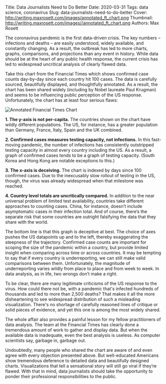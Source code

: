 Title: Data Journalists Need to Do Better
Date: 2020-03-31
Tags: data science, coronavirus
Slug: data-journalists-need-to-do-better
Cover: http://writing.maxrosett.com/images/annotated_ft_chart.png
Thumbnail: http://writing.maxrosett.com/images//annotated_ft_chart.png
Authors: Max Rosett

The coronavirus pandemic is the first data-driven crisis. The key numbers – infections and deaths – are easily understood, widely available, and constantly changing. As a result, the outbreak has led to more charts, graphs, comparisons, and projections than any event in history. While data should be at the heart of any public health response, the current crisis has led to widespread uncritical analysis of clearly flawed data.

Take this chart from the Financial Times which shows confirmed case counts day-by-day since each country hit 100 cases. The data is carefully sourced, beautifully displayed, and thoughtfully annotated. As a result, the chart has been shared widely (including by Nobel laureate Paul Krugman) and seems to be influencing public perception of the US response. Unfortunately, the chart has at least four serious flaws:

![Annotated Financial Times Chart]({filename}/images/annotated_ft_chart.png)

**1. The y-axis is not per-capita.** The countries shown on the chart have wildly different populations. The US, for instance, has a greater population than Germany, France, Italy, Spain and the UK combined.

**2. Confirmed cases measures testing capacity, not infections.** In this fast-moving pandemic, the number of infections has consistently outstripped testing capacity in almost every country including the US. As a result, a graph of confirmed cases tends to be a graph of testing capacity. (South Korea and Hong Kong are notable exceptions to this.)

**3. The x-axis is deceiving.** The chart is indexed by days since 100 confirmed cases. Due to the inexcusably slow rollout of testing in the US, though, the virus was already widespread when that milestone was reached.

**4. Country level totals are uncritically compared.** In addition to the near universal problem of limited test availability, countries take different approaches to counting cases. China, for instance, doesn’t include asymptomatic cases in their infection total. And of course, there’s the separate risk that some countries are outright falsifying the data that they share with the world.
 
The bottom line is that this graph is deceptive at best. The choice of axes pushes the US datapoints up and to the left, thereby exaggerating the steepness of the trajectory. Confirmed case counts are important for scoping the size of the pandemic within a country, but provide limited insight when comparing across time or across countries. It may be tempting to say that if every country is underreporting, we can still make valid comparisons between them. Unfortunately, the magnitude of underreporting varies wildly from place to place and from week to week. In data analysis, as in life, two wrongs don’t make a right.

To be clear, there are many legitimate criticisms of the US response to the virus. How could there not be, with a pandemic that's infected hundreds of thousands and led to more than 2,500 deaths? That makes it all the more disheartening to see widespread distribution of such a misleading visualization. There's no shortage of carefully reasoned lines of critique or solid pieces of evidence, and yet this one is among the most widely shared.
 
The whole affair also provides a painful lesson for my fellow practitioners of data analysis. The team at the Financial Times has clearly done a tremendous amount of work to gather and display data. But when the available data is inadequate, even the best analysis is useless. As computer scientists say, garbage in, garbage out.

Undoubtedly, many people who shared the chart are aware of and even agree with every objection presented above. But well-educated Americans show tremendous deference to detailed data and beautifully designed charts. Visualizations that tell a sensational story will still go viral if they’re flawed. With that in mind, data journalists should take the opportunity to ponder their professional responsibilities to the public.